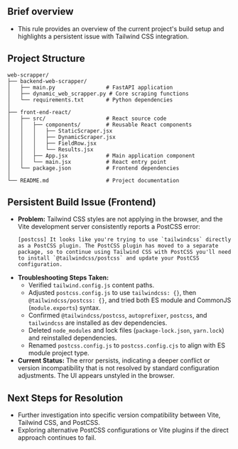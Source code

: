 ## Brief overview
- This rule provides an overview of the current project's build setup and highlights a persistent issue with Tailwind CSS integration.

## Project Structure
```
web-scrapper/
├── backend-web-scrapper/
│   ├── main.py                # FastAPI application
│   ├── dynamic_web_scrapper.py # Core scraping functions
│   └── requirements.txt       # Python dependencies
│
├── front-end-react/
│   ├── src/                   # React source code
│   │   ├── components/        # Reusable React components
│   │   │   ├── StaticScraper.jsx
│   │   │   ├── DynamicScraper.jsx
│   │   │   ├── FieldRow.jsx
│   │   │   └── Results.jsx
│   │   ├── App.jsx            # Main application component
│   │   └── main.jsx           # React entry point
│   └── package.json           # Frontend dependencies
│
└── README.md                  # Project documentation
```

## Persistent Build Issue (Frontend)
- **Problem:** Tailwind CSS styles are not applying in the browser, and the Vite development server consistently reports a PostCSS error:
  ```
  [postcss] It looks like you're trying to use `tailwindcss` directly as a PostCSS plugin. The PostCSS plugin has moved to a separate package, so to continue using Tailwind CSS with PostCSS you'll need to install `@tailwindcss/postcss` and update your PostCSS configuration.
  ```
- **Troubleshooting Steps Taken:**
  - Verified `tailwind.config.js` content paths.
  - Adjusted `postcss.config.js` to use `tailwindcss: {}`, then `@tailwindcss/postcss: {}`, and tried both ES module and CommonJS (`module.exports`) syntax.
  - Confirmed `@tailwindcss/postcss`, `autoprefixer`, `postcss`, and `tailwindcss` are installed as dev dependencies.
  - Deleted `node_modules` and lock files (`package-lock.json`, `yarn.lock`) and reinstalled dependencies.
  - Renamed `postcss.config.js` to `postcss.config.cjs` to align with ES module project type.
- **Current Status:** The error persists, indicating a deeper conflict or version incompatibility that is not resolved by standard configuration adjustments. The UI appears unstyled in the browser.

## Next Steps for Resolution
- Further investigation into specific version compatibility between Vite, Tailwind CSS, and PostCSS.
- Exploring alternative PostCSS configurations or Vite plugins if the direct approach continues to fail.
